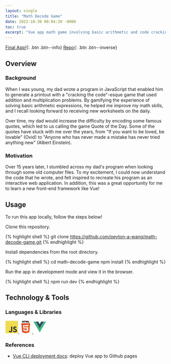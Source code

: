 ```yaml
---
layout: single
title: "Math Decode Game"
date: 2022-10-30 00:04:20 -0000
toc: true
excerpt: "Vue app math game involving basic arithmetic and code cracking."
---
```


[Final App!][app]{: .btn .btn--info}
[Repo][repo]{: .btn .btn--inverse}

## Overview

### Background

When I was young, my dad wrote a program in JavaScript that enabled him to generate a printout with a "cracking the code"-esque game that used addition and multiplication problems. By gamifying the experience of solving basic arithmetic expressions, he helped me improve my math skills, and I recall looking forward to receiving new worksheets on the daily.

Over time, my dad would increase the difficulty by encoding some famous quotes, which led to us calling the game Quote of the Day. Some of the quotes have stuck with me over the years, from "If you want to be loved, be lovable" (Ovid) to "Anyone who has never made a mistake has never tried anything new" (Albert Einstein).

### Motivation

Over 15 years later, I stumbled across my dad's program when looking through some old computer files. To my excitement, I could now understand the code that he wrote, and felt inspired to recreate his program as an interactive web application. In addition, this was a great opportunity for me to learn a new front-end framework like Vue!

## Usage 

To run this app locally, follow the steps below!

Clone this repository.

{% highlight shell %}
git clone https://github.com/peyton-a-wang/math-decode-game.git
{% endhighlight %}

Install dependencies from the root directory.  

{% highlight shell %}
cd math-decode-game
npm install
{% endhighlight %}

Run the app in development mode and view it in the browser.

{% highlight shell %}
npm run dev
{% endhighlight %}

## Technology & Tools

### Languages & Libraries

<div class="tech-logos">
  <a href="https://developer.mozilla.org/en-US/docs/Web/JavaScript" rel="noreferrer"> <img src="https://raw.githubusercontent.com/devicons/devicon/master/icons/javascript/javascript-original.svg" width="40" height="40"/> </a>
  <a href="https://www.w3.org/html/" rel="noreferrer"> <img src="https://raw.githubusercontent.com/devicons/devicon/master/icons/html5/html5-original-wordmark.svg" alt="html5" width="40" height="40"/> </a>
  <a href="https://vuejs.org/" rel="noreferrer"> <img src="https://raw.githubusercontent.com/devicons/devicon/master/icons/vuejs/vuejs-original.svg" width="40" height="40"/> </a>
</div>

### References

* [Vue CLI deployment docs][vue-docs]: deploy Vue app to Github pages
  
[app]:      https://peyton-a-wang.github.io/math-decode-game/
[repo]:     https://github.com/peyton-a-wang/math-decode-game
[vue-docs]: https://cli.vuejs.org/guide/deployment.html#github-pages
